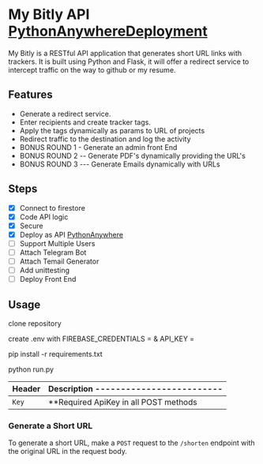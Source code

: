 # My Bitly API [PythonAnywhereDeployment](https://simmsthecoder.pythonanywhere.com/)

My Bitly is a RESTful API application that generates short URL links with trackers. It is built using Python and Flask, it will offer a redirect service to intercept traffic on the way to github or my resume.

## Features

- Generate a redirect service.
- Enter recipients and create tracker tags.
- Apply the tags dynamically as params to URL of projects
- Redirect traffic to the destination and log the activity
- BONUS ROUND 1 - Generate an admin front End
- BONUS ROUND 2 -- Generate PDF's dynamically providing the URL's
- BONUS ROUND 3 --- Generate Emails dynamically with URLs 


## Steps

- [x] Connect to firestore
- [x] Code API logic
- [x] Secure
- [x] Deploy as API [PythonAnywhere](https://simmsthecoder.pythonanywhere.com/)
- [ ] Support Multiple Users
- [ ] Attach Telegram Bot
- [ ] Attach Temail Generator
- [ ] Add unittesting
- [ ] Deploy Front End

## Usage

clone repository

create .env with FIREBASE_CREDENTIALS =  & API_KEY = 

pip install -r requirements.txt

python run.py


| Header | Description  -------------------------|
| :----- | :------------------------------------ |
| `Key`  | **Required ApiKey in all POST methods |


### Generate a Short URL

To generate a short URL, make a `POST` request to the `/shorten` endpoint with the original URL in the request body.
